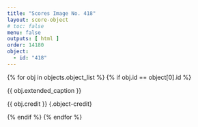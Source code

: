 ```yaml
---
title: "Scores Image No. 418"
layout: score-object
# toc: false
menu: false
outputs: [ html ]
order: 14180
object:
  - id: "418"
---
```


{% for obj in objects.object_list %}
{% if obj.id == object[0].id %}

{{ obj.extended_caption }}

{{ obj.credit }} {.object-credit}

{% endif %}
{% endfor %}
